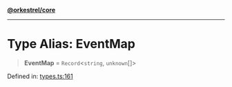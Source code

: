 [**@orkestrel/core**](../index.md)

***

# Type Alias: EventMap

> **EventMap** = `Record`\<`string`, `unknown`[]\>

Defined in: [types.ts:161](https://github.com/orkestrel/core/blob/076093e61b67cd3d4198b173439f047ddbc97abc/src/types.ts#L161)
